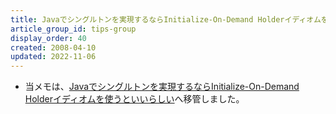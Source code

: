 ```yaml
---
title: Javaでシングルトンを実現するならInitialize-On-Demand Holderイディオムを使うといいらしい
article_group_id: tips-group
display_order: 40
created: 2008-04-10
updated: 2022-11-06
---
```

- 当メモは、[Javaでシングルトンを実現するならInitialize-On-Demand Holderイディオムを使うといいらしい](https://thinktwice.tech/it/java/initialize_on_demand_holder/)へ移管しました。
